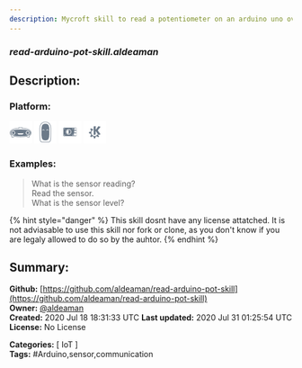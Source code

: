 ```yaml
---
description: Mycroft skill to read a potentiometer on an arduino uno over usb serial connection
---
```


### _read-arduino-pot-skill.aldeaman_  
## Description:  
  
  
  
### Platform:  
 ![Mark I](../.gitbook/assets/mark-1-icon.png)  ![Mark II](../.gitbook/assets/mark-2-icon.png)  ![Picroft](../.gitbook/assets/picroft-icon.png)  ![plasmoid](../.gitbook/assets/kde.png)   
### Examples:  
> What is the sensor reading?  
> Read the sensor.  
> What is the sensor level?  
  
{% hint style="danger" %}
This skill dosnt have any license attatched. It is not adviasable to use this skill nor fork or clone, as you don't know if you are legaly allowed to do so by the auhtor.
{% endhint %}
  
## Summary:  
**Github:** [https://github.com/aldeaman/read-arduino-pot-skill](https://github.com/aldeaman/read-arduino-pot-skill)  
**Owner:** [@aldeaman](https://github.com/aldeaman)  
**Created:** 2020 Jul 18 18:31:33 UTC  **Last updated:** 2020 Jul 31 01:25:54 UTC  
**License:** No License  
  
**Categories:** [ IoT ]   
**Tags:** \#Arduino,sensor,communication   
